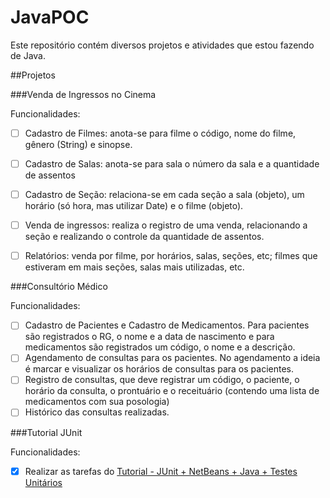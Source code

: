 # JavaPOC

Este repositório contém diversos projetos e atividades que estou fazendo de Java.


##Projetos


###Venda de Ingressos no Cinema

Funcionalidades:

- [ ] Cadastro de Filmes: anota-se para filme o código, nome do filme, gênero (String) e sinopse.

- [ ] Cadastro de Salas: anota-se para sala o número da sala e a quantidade de assentos

- [ ] Cadastro de Seção: relaciona-se em cada seção a sala (objeto), um horário (só hora, mas utilizar Date) e o filme (objeto).

- [ ] Venda de ingressos: realiza o registro de uma venda, relacionando a seção e realizando o controle da quantidade de assentos.

- [ ] Relatórios: venda por filme, por horários, salas, seções, etc; filmes que estiveram em mais seções, salas mais utilizadas, etc.

###Consultório Médico

Funcionalidades:

- [ ] Cadastro de Pacientes e Cadastro de Medicamentos. Para pacientes são registrados o RG, o nome e a data de nascimento e para medicamentos são registrados um código, o nome e a descrição.
- [ ] Agendamento de consultas para os pacientes. No agendamento a ideia é marcar e visualizar os horários de consultas para os pacientes. 
- [ ] Registro de consultas, que deve registrar um código, o paciente, o horário da consulta, o prontuário e o receituário (contendo uma lista de medicamentos com sua posologia)
- [ ] Histórico das consultas realizadas.

###Tutorial JUnit

Funcionalidades:

- [x] Realizar as tarefas do [Tutorial - JUnit + NetBeans + Java + Testes Unitários](https://www.youtube.com/watch?v=Q2zBRTgKXHo)

